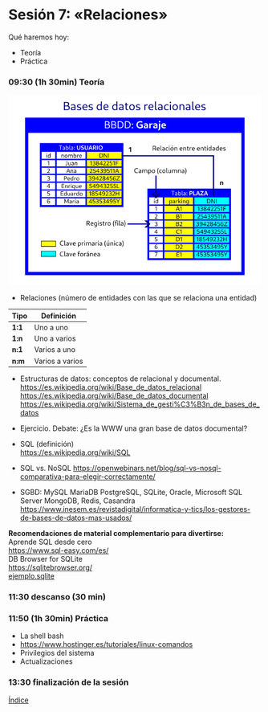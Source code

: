 # Sesión 7: «Relaciones»

Qué haremos hoy:
- Teoría
- Práctica

### 09:30 (1h 30min) Teoría  

![BBDD](../recursos/bbdd.png)

- Relaciones (número de entidades con las que se relaciona una entidad)  

| Tipo | Definición |
| --- | --- |
| **1:1** | Uno a uno |
| **1:n** | Uno a varios |
| **n:1** | Varios a uno |
| **n:m** | Varios a varios |

- Estructuras de datos: conceptos de relacional y documental.  
https://es.wikipedia.org/wiki/Base_de_datos_relacional  
https://es.wikipedia.org/wiki/Base_de_datos_documental  
https://es.wikipedia.org/wiki/Sistema_de_gesti%C3%B3n_de_bases_de_datos  

- Ejercicio. Debate: ¿Es la WWW una gran base de datos documental?

- SQL (definición)  
https://es.wikipedia.org/wiki/SQL  

- SQL vs. NoSQL
https://openwebinars.net/blog/sql-vs-nosql-comparativa-para-elegir-correctamente/  

- SGBD: MySQL MariaDB PostgreSQL, SQLite, Oracle, Microsoft SQL Server
MongoDB, Redis, Casandra  
https://www.inesem.es/revistadigital/informatica-y-tics/los-gestores-de-bases-de-datos-mas-usados/  

**Recomendaciones de material complementario para divertirse:**  
Aprende SQL desde cero  
https://www.sql-easy.com/es/  
DB Browser for SQLite  
https://sqlitebrowser.org/  
[ejemplo.sqlite](../recursos/ejemplo.sqlite)

### 11:30 descanso (30 min)  

### 11:50 (1h 30min) Práctica

- La shell bash  
- https://www.hostinger.es/tutoriales/linux-comandos  
- Privilegios del sistema  
- Actualizaciones  

### 13:30 finalización de la sesión

[Índice](../README.md)